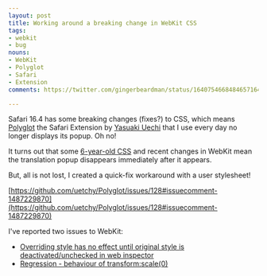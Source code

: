 ```yaml
---
layout: post
title: Working around a breaking change in WebKit CSS
tags:
- webkit
- bug
nouns:
- WebKit
- Polyglot
- Safari
- Extension
comments: https://twitter.com/gingerbeardman/status/1640754668484657164

---
```


Safari 16.4 has some breaking changes (fixes?) to CSS, which means [Polyglot](https://github.com/uetchy/Polyglot) the Safari Extension by [Yasuaki Uechi](https://twitter.com/uechz) that I use every day no longer displays its popup. Oh no!

It turns out that some [6-year-old CSS](https://github.com/uetchy/Polyglot/blob/2c3c52e6eb35f0bd1a59a067afc92ff8f876fbc1/PolyglotSafariExtension/ContentScript/content.css#L39) and recent changes in WebKit mean the translation popup disappears immediately after it appears.

But, all is not lost, I created a quick-fix workaround with a user stylesheet! 

[https://github.com/uetchy/Polyglot/issues/128#issuecomment-1487229870](https://github.com/uetchy/Polyglot/issues/128#issuecomment-1487229870)

I've reported two issues to WebKit:
- [Overriding style has no effect until original style is deactivated/unchecked in web inspector](https://bugs.webkit.org/show_bug.cgi?id=254585)
- [Regression - behaviour of transform:scale(0)](https://bugs.webkit.org/show_bug.cgi?id=254590)

<script src="https://gist.github.com/gingerbeardman/5baabc9b141e1c395c73af237fdd0e49.js"></script>